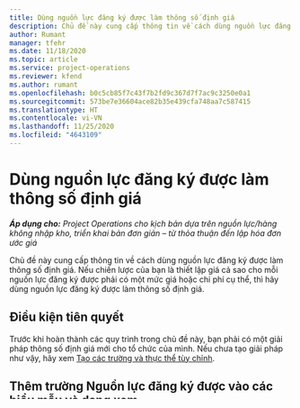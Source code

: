 ```yaml
---
title: Dùng nguồn lực đăng ký được làm thông số định giá
description: Chủ đề này cung cấp thông tin về cách dùng nguồn lực đăng ký được làm thông số định giá.
author: Rumant
manager: tfehr
ms.date: 11/18/2020
ms.topic: article
ms.service: project-operations
ms.reviewer: kfend
ms.author: rumant
ms.openlocfilehash: b0c5cb85f7c43f7b2fd9c367d7f7ac9c3250e0a1
ms.sourcegitcommit: 573be7e36604ace82b35e439cfa748aa7c587415
ms.translationtype: HT
ms.contentlocale: vi-VN
ms.lasthandoff: 11/25/2020
ms.locfileid: "4643109"
---
```

# <a name="use-a-bookable-resource-as-a-pricing-dimension"></a>Dùng nguồn lực đăng ký được làm thông số định giá

 _**Áp dụng cho:** Project Operations cho kịch bản dựa trên nguồn lực/hàng không nhập kho, triển khai bản đơn giản – từ thỏa thuận đến lập hóa đơn ước giá_ 

Chủ đề này cung cấp thông tin về cách dùng nguồn lực đăng ký được làm thông số định giá. Nếu chiến lược của bạn là thiết lập giá cả sao cho mỗi nguồn lực đăng ký được phải có một mức giá hoặc chi phí cụ thể, thì hãy dùng nguồn lực đăng ký được làm thông số định giá.

## <a name="prerequisites"></a>Điều kiện tiên quyết
Trước khi hoàn thành các quy trình trong chủ đề này, bạn phải có một giải pháp thông số định giá mới cho tổ chức của mình. Nếu chưa tạo giải pháp như vậy, hãy xem [Tạo các trường và thực thể tùy chỉnh](../pricing-costing/create-custom-fields-entities-pricing-dimensions.md).

## <a name="add-the-bookable-resource-field-to-forms-and-views"></a>Thêm trường Nguồn lực đăng ký được vào các biểu mẫu và dạng xem
Để trường **Nguồn lực đăng ký được** hiển thị trong giải pháp thông số định giá, bạn phải thêm trường này vào tất cả biểu mẫu và dạng xem như một thực thể.

Bảng sau liệt kê tất cả mọi biểu mẫu và dạng xem sẵn dùng, theo thực thể. Bạn cũng phải thêm trường mới vào biểu mẫu hoặc dạng xem bổ sung bất kỳ trong các thực thể đã tùy chỉnh.

|   Thực thể        | Biểu mẫu   |Dạng xem        |
| ------------------------------|---------------------------------|----------------------------------|
|  Giá Vai trò| Thông tin | - Giá danh mục nguồn lực đang hoạt động<br> - Giá danh mục nguồn lực có liên kết |
|  Tăng giá theo Vai trò| Thông tin| - Phần tăng giá theo vai trò đang hoạt động<br>- Phần tăng giá theo vai trò có liên kết |
|  Chi tiết mô tả báo giá| - Thông tin dự án<br>- Tạo nhanh dự án| - Chi tiết về dòng báo giá đang hoạt động<br>- Chi tiết về dòng báo giá kết hợp<br>- Chi tiết về dòng báo giá có liên kết |
|  Chi tiết mô tả hợp đồng dự án| - Thông tin dự án<br>- Tạo nhanh dự án| - Chi tiết về dòng hợp đồng kết hợp<br>- Chi tiết về dòng hợp đồng đang hoạt động<br>- Chi tiết về dòng hợp đồng có liên kết |
|  Nhiệm vụ dự án| - Thông tin<br>- Biểu mẫu mới| &nbsp; |
|  Thành viên Nhóm Dự án| - Thông tin<br>- Biểu mẫu mới| - Thành viên nhóm dự án đang hoạt động<br>- Thành viên nhóm dự án<br>- Thành viên nhóm dự án có liên kết |
|  Mục nhập Thời gian| - Thông tin<br>- Tạo mục thời gian| - Mục thời gian của tôi theo ngày<br>- Mục thời gian của tôi cho tuần này<br>- Mục thời gian cần để phê duyệt|
|  Dòng nhật ký kế toán| - Thông tin<br>- Tạo nhanh| - Dòng nhật ký kế toán hiện hoạt<br>- Dòng nhật ký kế toán có liên kết |
|  Chi tiết Mô tả Hóa đơn| - Thông tin<br>- Tạo nhanh| - Chi tiết về dòng hóa đơn hiện hoạt<br>- Giao dịch hóa đơn có thể tính phí<br>- Giao dịch hóa đơn miễn phí<br>- Chi tiết về dòng hóa đơn có liên kết <br>- Giao dịch hóa đơn không thể tính phí|
|  Thực tế| - Thông tin<br>- Trường hợp thực tế hiện hoạt| Thực tế có liên kết |

## <a name="set-up-a-bookable-resource-as-a-pricing-dimension"></a>Thiết lập nguồn lực đăng ký được làm thông số định giá
Để thiết lập nguồn lực đăng ký được làm thông số định giá, hãy làm theo các bước sau:

1. Đi tới **Cài đặt** > **Tham số**. 
2. Trên trang **Tham số**, trên tab **Thông số định giá dựa trên số tiền**, hãy xác minh rằng lưới này hiển thị các bản ghi trong thực thể **Thông số định giá**. 
2. Thêm **Nguồn lực có thể đặt lịch** và danh sách phương diện định giá này dưới dạng **msdyn_bookableresource**. 
3. Trong tab **Áp dụng cho chi phí** và **Áp dụng cho doanh số**, hãy chọn một giá trị.
4. Trong phần **Loại thông số**, hãy chọn **Dựa trên số tiền**. 
5. Chọn ưu tiên chi phí và bán hàng cho nguồn lực có thể đặt lịch. Thông thường, nguồn lực đăng ký được có mức ưu tiên cao nhất khi được thêm vào làm thông số định giá. Đặt mức độ ưu tiên thành **1** (hoặc **0** tùy theo cách bạn tính mức độ ưu tiên) để đảm bảo giữ nguyên hành vi này.

## <a name="set-up-pricing-dimension-field-names"></a>Thiết lập tên trường phương diện định giá

Khi tên trường của một thông số định giá trong bảng **Giá theo vai trò** khác với tên trường trong bất kỳ thể nào khác khi mà giá mặc định được sử dụng, thì bản ghi thông số định giá phải được thông báo về các tên khác nhau.  

Đối với nguồn lực đăng ký được, thực thể **Thành viên nhóm dự án** phải có tên trường hơi khác so với trên thực thể **Giá theo vai trò**: 

 - Thực thể **Thành viên nhóm dự án** = **msdyn_bookableresourceid**
 - Thực thể **Giá theo vai trò** = **msdyn_bookableresource**

Bản ghi thông số định giá của **msydn_bookableresource** phải được thông báo về sự khác biệt này.

1. Bấm đúp vào hàng trong lưới **Thông số định giá** để mở trang thông số của **msdyn_bookableresource**.
2. Trên trang thông số, ở tab **Có liên quan**, hãy chọn **Tên trường thông số định giá**.

  ![Tab tên trường phương diện định giá](media/PD-fieldname.png)

3. Trong dạng xem liên kết mở ra, hãy chọn **Thêm tên trường thông số định giá mới**.

  ![Thêm tên trường phương diện định giá mới](media/Add-NewPD-fieldname.png)

  Thao tác này sẽ mở ra trang **Tên trường phương diện định giá mới** cho **msdyn_bookableresource**. 

4. Trên trang **Tên trường thông số định giá mới**, hãy thêm **msdyn_projectteam** vào **Tên logic của thực thể**.
5. Thêm **msdyn_bookableresourceid** vào **Tên trường**.

 ![Biểu mẫu tên trường phương diện định giá mới](media/PD-fieldname-Added.png)
